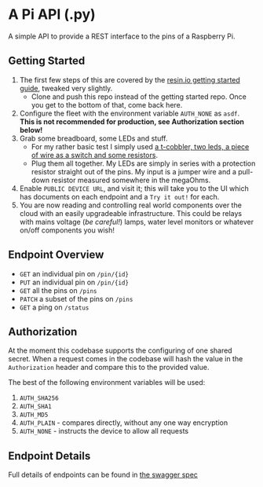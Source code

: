 # A Pi API (.py)

A simple API to provide a REST interface to the pins of a Raspberry Pi.

## Getting Started

1) The first few steps of this are covered by the [resin.io getting started guide](https://docs.resin.io/learn/getting-started/raspberrypi3/python/), tweaked very slightly.
   * Clone and push this repo instead of the getting started repo. Once you get to the bottom of that, come back here.
1) Configure the fleet with the environment variable `AUTH_NONE` as `asdf`.  **This is not recommended for production, see Authorization section below!**
1) Grab some breadboard, some LEDs and stuff.
   * For my rather basic test I simply used [a t-cobbler, two leds, a piece of wire as a switch and some resistors](apiapi.jpg).
   * Plug them all together. My LEDs are simply in series with a protection resistor straight out of the pins. My input is a jumper wire and a pull-down resistor measured somewhere in the megaOhms.
1) Enable `PUBLIC DEVICE URL`, and visit it; this will take you to the UI which has documents on each endpoint and a `Try it out!` for each.
1) You are now reading and controlling real world components over the cloud with an easily upgradeable infrastructure. This could be relays with mains voltage (*be careful!*) lamps, water level monitors or whatever on/off components you wish!

## Endpoint Overview

* `GET` an individual pin on `/pin/{id}`
* `PUT` an individual pin on `/pin/{id}`
* `GET` all the pins on `/pins`
* `PATCH` a subset of the pins on `/pins`
* `GET` a ping on `/status`

## Authorization

At the moment this codebase supports the configuring of one shared secret. When a request comes in the codebase will hash the value in the `Authorization` header and compare this to the provided value.

The best of the following environment variables will be used:
1) `AUTH_SHA256`
1) `AUTH_SHA1`
1) `AUTH_MD5`
1) `AUTH_PLAIN` - compares directly, without any one way encryption
1) `AUTH_NONE` - instructs the device to allow all requests

## Endpoint Details

Full details of endpoints can be found in
[the swagger spec](/src/v0/spec.yml)
